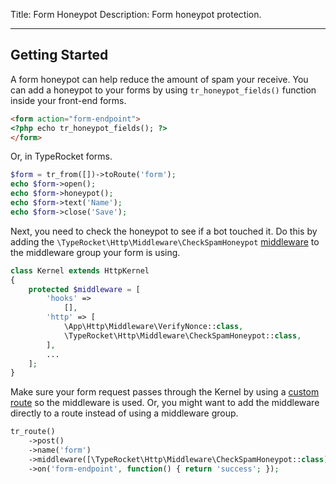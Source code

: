 Title: Form Honeypot
Description: Form honeypot protection.

---

## Getting Started

A form honeypot can help reduce the amount of spam your receive. You can add a honeypot to your forms by using `tr_honeypot_fields()` function inside your front-end forms.

```html
<form action="form-endpoint">
<?php echo tr_honeypot_fields(); ?>
</form>
```

Or, in TypeRocket forms.

```php
$form = tr_from([])->toRoute('form');
echo $form->open();
echo $form->honeypot();
echo $form->text('Name');
echo $form->close('Save');
```

Next, you need to check the honeypot to see if a bot touched it. Do this by adding the `\TypeRocket\Http\Middleware\CheckSpamHoneypot` [middleware](/docs/v5/middleware/) to the middleware group your form is using.

```php
class Kernel extends HttpKernel
{
    protected $middleware = [
        'hooks' =>
            [],
        'http' => [ 
            \App\Http\Middleware\VerifyNonce::class,
            \TypeRocket\Http\Middleware\CheckSpamHoneypot::class,
        ],
        ...
    ];
}
```

Make sure your form request passes through the Kernel by using a [custom route](/docs/v5/routes/) so the middleware is used. Or, you might want to add the middleware directly to a route instead of using a middleware group.

```php
tr_route()
    ->post()
    ->name('form')
    ->middleware([\TypeRocket\Http\Middleware\CheckSpamHoneypot::class])
    ->on('form-endpoint', function() { return 'success'; });
```

